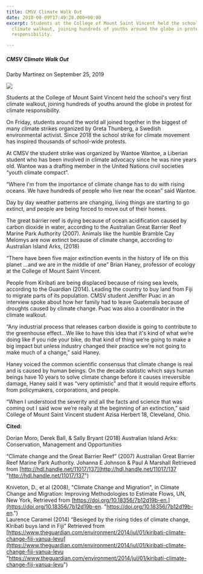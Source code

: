 ```yaml
---
title: CMSV Climate Walk Out
date: 2018-08-09T17:49:28.000+00:00
excerpt: Students at the College of Mount Saint Vincent held the school's very first
  climate walkout, joining hundreds of youths around the globe in protest for climate
  responsibility.

---
```

##### **CMSV Climate Walk Out**

Darby Martinez on September 25, 2019

![](/upload/fb_img_1569150264249.jpg)

Students at the College of Mount Saint Vincent held the school's very first climate walkout, joining hundreds of youths around the globe in protest for climate responsibility.

  
On Friday, students around the world all joined together in the biggest of many climate strikes organized by Greta Thunberg, a Swedish environmental activist. Since 2018 the school strike for climate movement has inspired thousands of school-wide protests. 

  
At CMSV the student strike was organized by Wantoe Wantoe, a Liberian student who has been involved in climate advocacy since he was nine years old. Wantoe was a drafting member in the United Nations civil societies “youth climate compact”.

 “Where I'm from the importance of climate change has to do with rising oceans. We have hundreds of people who live near the ocean” said Wantoe.

  
Day by day weather patterns are changing, living things are starting to go extinct, and people are being forced to move out of their homes. 

  
The great barrier reef is dying because of ocean acidification caused by carbon dioxide in water, according to the Australian Great Barrier Reef Marine Park Authority (2007). Animals like the humble Bramble Cay Melomys are now extinct because of climate change, according to Australian Island Arks, (2018)

  
“There have been five major extinction events in the history of life on this planet ...and we are in the middle of one” Brian Haney, professor of ecology at the College of Mount Saint Vincent. 

  
People from Kiribati are being displaced because of rising sea levels, according to the Guardian (2014). Leading the country to buy land from Fiji to migrate parts of its population. CMSV student Jeniffer Puac in an interview spoke about how her family had to leave Guatemala because of droughts caused by climate change. Puac was also a coordinator in the climate walkout.

  
“Any industrial process that releases carbon dioxide is going to contribute to the greenhouse effect…We like to have this idea that it's kind of what we’re doing like if you ride your bike, do that kind of thing we’re going to make a big impact but unless industry changed their practice we’re not going to make much of a change,” said Haney. 

  
Haney voiced the common scientific consensus that climate change is real and is caused by human beings. On the decade statistic which says human beings have 10 years to solve climate change before it causes irreversible damage, Haney said it was “very optimistic” and that it would require efforts from policymakers, corporations, and people. 

“When I understood the severity and all the facts and science that was coming out I said wow we’re really at the beginning of an extinction,” said College of Mount Saint Vincent student Azisa Herbert 18, Cleveland, Ohio.  
  
  
  
  
  
  
  
  
  
__**Cited:**__ 

Dorian Moro, Derek Ball, & Sally Bryant (2018) Australian Island Arks: Conservation, Management and Opportunities  
  
“Climate change and the Great Barrier Reef” (2007) Australian Great Barrier Reef Marine Park Authority. Johanna E Johnson & Paul A Marshall Retrieved from [http://hdl.handle.net/11017/137](http://hdl.handle.net/11017/137 "http://hdl.handle.net/11017/137")  
  
Kniveton, D., et al (2008), "Climate Change and Migration", in Climate Change and Migration: Improving Methodologies to Estimate Flows, UN, New York, Retrieved from [https://doi.org/10.18356/7b12d19b-en.](https://doi.org/10.18356/7b12d19b-en. "https://doi.org/10.18356/7b12d19b-en.")  
Laurence Caramel (2014) “Besieged by the rising tides of climate change, Kiribati buys land in Fiji” Retrieved from [https://www.theguardian.com/environment/2014/jul/01/kiribati-climate-change-fiji-vanua-levu](https://www.theguardian.com/environment/2014/jul/01/kiribati-climate-change-fiji-vanua-levu "https://www.theguardian.com/environment/2014/jul/01/kiribati-climate-change-fiji-vanua-levu")